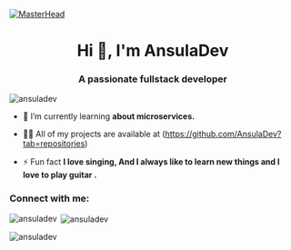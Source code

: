 
[![MasterHead](https://miro.medium.com/proxy/1*OF0xEMkWBv-69zvmNs6RDQ.gif)](https://github.com/AnsulaDev)
<h1 align="center">Hi 👋, I'm AnsulaDev</h1>
<h3 align="center">A passionate fullstack developer </h3>

<p align="left"> <img src="https://www.bhartiyatech.com/assets/img/job-opening-large.gif" alt="ansuladev" /> </p>


- 🌱 I’m currently learning **about microservices.**

- 👨‍💻 All of my projects are available at (https://github.com/AnsulaDev?tab=repositories)

- ⚡ Fun fact **I love singing, And I always like to learn new things and I love to play guitar .**

<h3 align="left">Connect with me:</h3>
<p align="left">
</p>



<p><img align="left" src="https://github-readme-stats.vercel.app/api/top-langs?username=ansuladev&show_icons=true&locale=en&layout=compact" alt="ansuladev" /></p>

<p>&nbsp;<img align="center" src="https://github-readme-stats.vercel.app/api?username=ansuladev&show_icons=true&locale=en" alt="ansuladev" /></p>

<p><img align="center" src="https://github-readme-streak-stats.herokuapp.com/?user=ansuladev&" alt="ansuladev" /></p>


